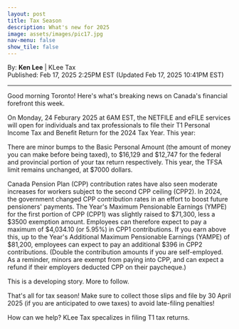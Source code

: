 ```yaml
---
layout: post
title: Tax Season
description: What's new for 2025
image: assets/images/pic17.jpg
nav-menu: false
show_tile: false
---
```


<style>
  p {
    margin-bottom: 15px; 
  }

  hr.major {
    margin: 10px 0;
  }
</style>

<!-- Credits -->
<div class="row">
	<div class="12u">
		<p>By: <b>Ken Lee</b> | KLee Tax <br> Published: Feb 17, 2025 2:25PM EST (Updated Feb 17, 2025 10:41PM EST)</p>
	</div>
</div>

<hr class="major"/>

<!-- Content -->

<div class="row">
	<div class="12u">
		<p>Good morning Toronto! Here's what's breaking news on Canada's financial forefront this week. </p>
        <p>On Monday, 24 Feburary 2025 at 6AM EST, the NETFILE and eFILE services will open for individuals and tax professionals to file their T1 Personal Income Tax and Benefit Return for the 2024 Tax Year. This year:</p>
        <p>There are minor bumps to the Basic Personal Amount (the amount of money you can make before being taxed), to $16,129 and $12,747 for the federal and provincial portion of your tax return respectively. This year, the TFSA limit remains unchanged, at $7000 dollars. </p>
        <p>Canada Pension Plan (CPP) contribution rates have also seen moderate increases for workers subject to the second CPP ceiling (CPP2). In 2024, the government changed CPP contribution rates in an effort to boost future pensioners' payments. The Year's Maximum Pensionable Earnings (YMPE) for the first portion of CPP (CPP1) was slightly raised to $71,300, less a $3500 exemption amount. Employees can therefore expect to pay a maximum of $4,034.10 (or 5.95%) in CPP1 contributions. If you earn above this, up to the Year's Additional Maximum Pensionable Earnings (YAMPE) of $81,200, employees can expect to pay an additional $396 in CPP2 contributions. (Double the contribution amounts if you are self-employed. As a reminder, minors are exempt from paying into CPP, and can expect a refund if their employers deducted CPP on their paycheque.)</p> 
        <p>This is a developing story. More to follow.</p>
        <p>That's all for tax season! Make sure to collect those slips and file by 30 April 2025 (if you are anticipated to owe taxes) to avoid late-filing penalties!</p>
        <p>How can we help? KLee Tax specalizes in filing T1 tax returns.</p>
	</div>
</div>